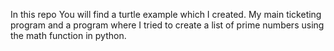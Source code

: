 In this repo You will find a turtle example which I created. My main ticketing program and a program where I tried to create a list of prime numbers using the math function in python. 

